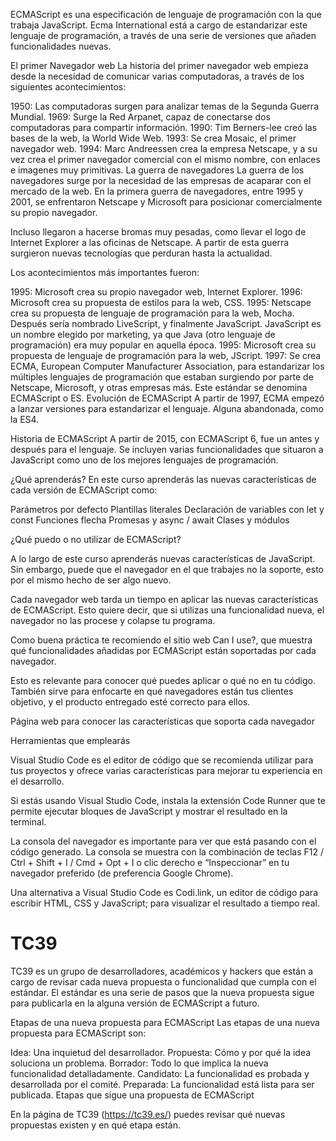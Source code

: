 ECMAScript es una especificación de lenguaje de programación con la que trabaja JavaScript. Ecma International está a cargo de estandarizar este lenguaje de programación, a través de una serie de versiones que añaden funcionalidades nuevas.

El primer Navegador web
La historia del primer navegador web empieza desde la necesidad de comunicar varias computadoras, a través de los siguientes acontecimientos:

1950: Las computadoras surgen para analizar temas de la Segunda Guerra Mundial.
1969: Surge la Red Arpanet, capaz de conectarse dos computadoras para compartir información.
1990: Tim Berners-lee creó las bases de la web, la World Wide Web.
1993: Se crea Mosaic, el primer navegador web.
1994: Marc Andreessen crea la empresa Netscape, y a su vez crea el primer navegador comercial con el mismo nombre, con enlaces e imagenes muy primitivas.
La guerra de navegadores
La guerra de los navegadores surge por la necesidad de las empresas de acaparar con el mercado de la web. En la primera guerra de navegadores, entre 1995 y 2001, se enfrentaron Netscape y Microsoft para posicionar comercialmente su propio navegador.

Incluso llegaron a hacerse bromas muy pesadas, como llevar el logo de Internet Explorer a las oficinas de Netscape. A partir de esta guerra surgieron nuevas tecnologías que perduran hasta la actualidad.

Los acontecimientos más importantes fueron:

1995: Microsoft crea su propio navegador web, Internet Explorer.
1996: Microsoft crea su propuesta de estilos para la web, CSS.
1995: Netscape crea su propuesta de lenguaje de programación para la web, Mocha. Después sería nombrado LiveScript, y finalmente JavaScript. JavaScript es un nombre elegido por marketing, ya que Java (otro lenguaje de programación) era muy popular en aquella época.
1995: Microsoft crea su propuesta de lenguaje de programación para la web, JScript.
1997: Se crea ECMA, European Computer Manufacturer Association, para estandarizar los múltiples lenguajes de programación que estaban surgiendo por parte de Netscape, Microsoft, y otras empresas más. Este estándar se denomina ECMAScript o ES.
Evolución de ECMAScript
A partir de 1997, ECMA empezó a lanzar versiones para estandarizar el lenguaje. Alguna abandonada, como la ES4.

Historia de ECMAScript
A partir de 2015, con ECMAScript 6, fue un antes y después para el lenguaje. Se incluyen varias funcionalidades que situaron a JavaScript como uno de los mejores lenguajes de programación.

¿Qué aprenderás?
En este curso aprenderás las nuevas características de cada versión de ECMAScript como:

Parámetros por defecto
Plantillas literales
Declaración de variables con let y const
Funciones flecha
Promesas y async / await
Clases y módulos

¿Qué puedo o no utilizar de ECMAScript?

A lo largo de este curso aprenderás nuevas características de JavaScript. Sin embargo, puede que el navegador en el que trabajes no la soporte, esto por el mismo hecho de ser algo nuevo.

Cada navegador web tarda un tiempo en aplicar las nuevas características de ECMAScript. Esto quiere decir, que si utilizas una funcionalidad nueva, el navegador no las procese y colapse tu programa.

Como buena práctica te recomiendo el sitio web Can I use?, que muestra qué funcionalidades añadidas por ECMAScript están soportadas por cada navegador.

Esto es relevante para conocer qué puedes aplicar o qué no en tu código. También sirve para enfocarte en qué navegadores están tus clientes objetivo, y el producto entregado esté correcto para ellos.

Página web para conocer las características que soporta cada navegador

Herramientas que emplearás

Visual Studio Code es el editor de código que se recomienda utilizar para tus proyectos y ofrece varias características para mejorar tu experiencia en el desarrollo.

Si estás usando Visual Studio Code, instala la extensión Code Runner que te permite ejecutar bloques de JavaScript y mostrar el resultado en la terminal.

La consola del navegador es importante para ver que está pasando con el código generado. La consola se muestra con la combinación de teclas F12 / Ctrl + Shift + I / Cmd + Opt + I o clic derecho e “Inspeccionar” en tu navegador preferido (de preferencia Google Chrome).

Una alternativa a Visual Studio Code es Codi.link, un editor de código para escribir HTML, CSS y JavaScript; para visualizar el resultado a tiempo real.


# TC39

TC39 es un grupo de desarrolladores, académicos y hackers que están a cargo de revisar cada nueva propuesta o funcionalidad que cumpla con el estándar. El estándar es una serie de pasos que la nueva propuesta sigue para publicarla en la alguna versión de ECMAScript a futuro.

Etapas de una nueva propuesta para ECMAScript
Las etapas de una nueva propuesta para ECMAScript son:

Idea: Una inquietud del desarrollador.
Propuesta: Cómo y por qué la idea soluciona un problema.
Borrador: Todo lo que implica la nueva funcionalidad detalladamente.
Candidato: La funcionalidad es probada y desarrollada por el comité.
Preparada: La funcionalidad está lista para ser publicada.
Etapas que sigue una propuesta de ECMAScript

En la página de TC39 (https://tc39.es/) puedes revisar qué nuevas propuestas existen y en qué etapa están.